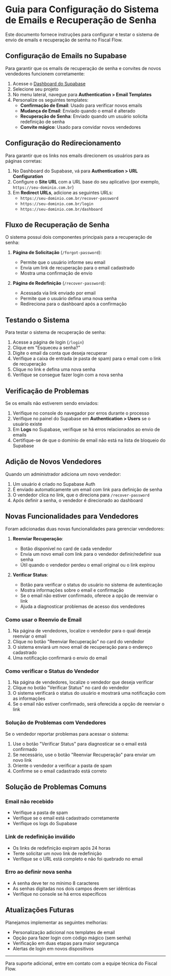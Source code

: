 # Guia para Configuração do Sistema de Emails e Recuperação de Senha

Este documento fornece instruções para configurar e testar o sistema de envio de emails e recuperação de senha no Fiscal Flow.

## Configuração de Emails no Supabase

Para garantir que os emails de recuperação de senha e convites de novos vendedores funcionem corretamente:

1. Acesse o [Dashboard do Supabase](https://app.supabase.io)
2. Selecione seu projeto
3. No menu lateral, navegue para **Authentication > Email Templates**
4. Personalize os seguintes templates:
   - **Confirmação de Email**: Usado para verificar novos emails
   - **Mudança de Email**: Enviado quando o email é alterado
   - **Recuperação de Senha**: Enviado quando um usuário solicita redefinição de senha
   - **Convite mágico**: Usado para convidar novos vendedores

## Configuração do Redirecionamento

Para garantir que os links nos emails direcionem os usuários para as páginas corretas:

1. No Dashboard do Supabase, vá para **Authentication > URL Configuration**
2. Configure o **Site URL** com a URL base do seu aplicativo (por exemplo, `https://seu-dominio.com.br`)
3. Em **Redirect URLs**, adicione as seguintes URLs:
   - `https://seu-dominio.com.br/recover-password`
   - `https://seu-dominio.com.br/login`
   - `https://seu-dominio.com.br/dashboard`

## Fluxo de Recuperação de Senha

O sistema possui dois componentes principais para a recuperação de senha:

1. **Página de Solicitação** (`/forgot-password`): 
   - Permite que o usuário informe seu email
   - Envia um link de recuperação para o email cadastrado
   - Mostra uma confirmação de envio

2. **Página de Redefinição** (`/recover-password`):
   - Acessada via link enviado por email
   - Permite que o usuário defina uma nova senha
   - Redireciona para o dashboard após a confirmação

## Testando o Sistema

Para testar o sistema de recuperação de senha:

1. Acesse a página de login (`/login`)
2. Clique em "Esqueceu a senha?"
3. Digite o email da conta que deseja recuperar
4. Verifique a caixa de entrada (e pasta de spam) para o email com o link de recuperação
5. Clique no link e defina uma nova senha
6. Verifique se consegue fazer login com a nova senha

## Verificação de Problemas

Se os emails não estiverem sendo enviados:

1. Verifique no console do navegador por erros durante o processo
2. Verifique no painel do Supabase em **Authentication > Users** se o usuário existe
3. Em **Logs** no Supabase, verifique se há erros relacionados ao envio de emails
4. Certifique-se de que o domínio de email não está na lista de bloqueio do Supabase

## Adição de Novos Vendedores

Quando um administrador adiciona um novo vendedor:

1. Um usuário é criado no Supabase Auth
2. É enviado automaticamente um email com link para definição de senha
3. O vendedor clica no link, que o direciona para `/recover-password`
4. Após definir a senha, o vendedor é direcionado ao dashboard

## Novas Funcionalidades para Vendedores

Foram adicionadas duas novas funcionalidades para gerenciar vendedores:

1. **Reenviar Recuperação**:
   - Botão disponível no card de cada vendedor
   - Envia um novo email com link para o vendedor definir/redefinir sua senha
   - Útil quando o vendedor perdeu o email original ou o link expirou

2. **Verificar Status**:
   - Botão para verificar o status do usuário no sistema de autenticação
   - Mostra informações sobre o email e confirmação
   - Se o email não estiver confirmado, oferece a opção de reenviar o link
   - Ajuda a diagnosticar problemas de acesso dos vendedores

### Como usar o Reenvio de Email

1. Na página de vendedores, localize o vendedor para o qual deseja reenviar o email
2. Clique no botão "Reenviar Recuperação" no card do vendedor
3. O sistema enviará um novo email de recuperação para o endereço cadastrado
4. Uma notificação confirmará o envio do email

### Como verificar o Status do Vendedor

1. Na página de vendedores, localize o vendedor que deseja verificar
2. Clique no botão "Verificar Status" no card do vendedor
3. O sistema verificará o status do usuário e mostrará uma notificação com as informações
4. Se o email não estiver confirmado, será oferecida a opção de reenviar o link

### Solução de Problemas com Vendedores

Se o vendedor reportar problemas para acessar o sistema:

1. Use o botão "Verificar Status" para diagnosticar se o email está confirmado
2. Se necessário, use o botão "Reenviar Recuperação" para enviar um novo link
3. Oriente o vendedor a verificar a pasta de spam
4. Confirme se o email cadastrado está correto

## Solução de Problemas Comuns

### Email não recebido
- Verifique a pasta de spam
- Verifique se o email está cadastrado corretamente
- Verifique os logs do Supabase

### Link de redefinição inválido
- Os links de redefinição expiram após 24 horas
- Tente solicitar um novo link de redefinição
- Verifique se o URL está completo e não foi quebrado no email

### Erro ao definir nova senha
- A senha deve ter no mínimo 8 caracteres
- As senhas digitadas nos dois campos devem ser idênticas
- Verifique no console se há erros específicos

## Atualizações Futuras

Planejamos implementar as seguintes melhorias:

- Personalização adicional nos templates de email
- Opção para fazer login com código mágico (sem senha)
- Verificação em duas etapas para maior segurança
- Alertas de login em novos dispositivos

---

Para suporte adicional, entre em contato com a equipe técnica do Fiscal Flow. 
